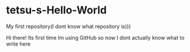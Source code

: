 # tetsu-s-Hello-World
My first repository(I dont know what repository is)))

Hi there! Its first time Im using GitHub so now I dont actually know what to write here
